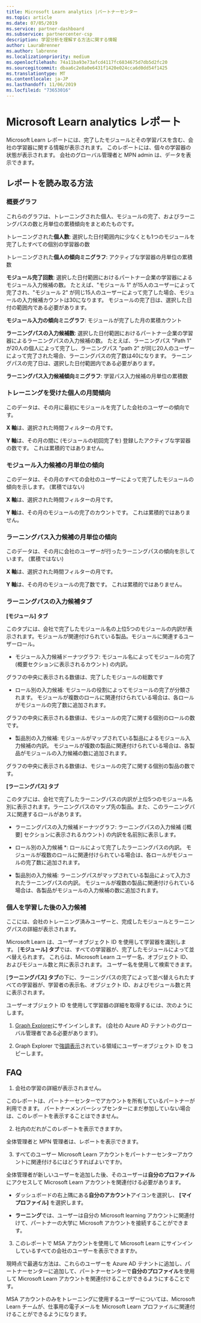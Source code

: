 ```yaml
---
title: Microsoft Learn analytics |パートナーセンター
ms.topic: article
ms.date: 07/05/2019
ms.service: partner-dashboard
ms.subservice: partnercenter-csp
description: 学習分析を理解する方法に関する情報
author: LauraBrenner
ms.author: labrenne
ms.localizationpriority: medium
ms.openlocfilehash: 74a11ba93e73afcd4117fc6834675d7db5d2fc20
ms.sourcegitcommit: dbaa6c2e8a0e6431f1420e024cca6d0dd54f1425
ms.translationtype: MT
ms.contentlocale: ja-JP
ms.lasthandoff: 11/06/2019
ms.locfileid: "73653016"
---
```

# <a name="microsoft-learn-analytics-report"></a>Microsoft Learn analytics レポート

Microsoft Learn レポートには、完了したモジュールとその学習パスを含む、会社の学習器に関する情報が表示されます。 このレポートには、個々の学習器の状態が表示されます。 会社のグローバル管理者と MPN admin は、データを表示できます。

## <a name="how-to-read-the-report"></a>レポートを読み取る方法

### <a name="summary-charts"></a>概要グラフ

これらのグラフは、トレーニングされた個人、モジュールの完了、およびラーニングパスの数と月単位の累積傾向をまとめたものです。


トレーニングされた**個人数**: 選択した日付範囲内に少なくとも1つのモジュールを完了したすべての個別の学習器の数 

トレーニングされた**個人の傾向ミニグラフ**: アクティブな学習器の月単位の累積数 

**モジュール完了回数**: 選択した日付範囲におけるパートナー企業の学習器によるモジュール入力候補の数。
たとえば、"モジュール 1" が15人のユーザーによって完了され、"モジュール 2" が同じ15人のユーザーによって完了した場合、モジュールの入力候補カウントは30になります。 モジュールの完了日は、選択した日付の範囲内である必要があります。

**モジュール入力の傾向ミニグラフ**: モジュールが完了した月の累積カウント 

**ラーニングパスの入力候補数**: 選択した日付範囲におけるパートナー企業の学習器によるラーニングパスの入力候補の数。
たとえば、ラーニングパス "Path 1" が20人の個人によって完了し、ラーニングパス "path 2" が同じ20人のユーザーによって完了された場合、ラーニングパスの完了数は40になります。 ラーニングパスの完了日は、選択した日付範囲内である必要があります。

**ラーニングパス入力候補傾向ミニグラフ**: 学習パス入力候補の月単位の累積数 

### <a name="trained-individuals-monthly-trend"></a>トレーニングを受けた個人の月間傾向

このデータは、その月に最初にモジュールを完了した会社のユーザーの傾向です。 

**X 軸**は、選択された時間フィルターの月です。 

**Y 軸**は、その月の間に (モジュールの初回完了を) 登録したアクティブな学習器の数です。 これは累積的ではありません。

### <a name="module-completions-monthly-trend"></a>モジュール入力候補の月単位の傾向

このデータは、その月のすべての会社のユーザーによって完了したモジュールの傾向を示します。 (累積ではない) 

**X 軸**は、選択された時間フィルターの月です。 

**Y 軸**は、その月のモジュールの完了のカウントです。 これは累積的ではありません。

### <a name="learning-path-completions-monthly-trend"></a>ラーニングパス入力候補の月単位の傾向

このデータは、その月に会社のユーザーが行ったラーニングパスの傾向を示しています。 (累積ではない) 

**X 軸**は、選択された時間フィルターの月です。 

**Y 軸**は、その月のモジュールの完了数です。 これは累積的ではありません。

### <a name="learning-path-completion-tabs"></a>ラーニングパスの入力候補タブ 

**[モジュール] タブ**

このタブには、会社で完了したモジュール名の上位5つのモジュールの内訳が表示されます。モジュールが関連付けられている製品。モジュールに関連するユーザーロール。  

- モジュール入力候補ドーナツグラフ: モジュール名によってモジュールの完了 (概要セクションに表示されるカウント) の内訳。

グラフの中央に表示される数値は、完了したモジュールの総数です

- ロール別の入力候補: モジュールの役割によってモジュールの完了が分類されます。 モジュールが複数のロールに関連付けられている場合は、各ロールがモジュールの完了数に追加されます。

グラフの中央に表示される数値は、モジュールの完了に関する個別のロールの数です。 

- 製品別の入力候補: モジュールがマップされている製品によるモジュール入力候補の内訳。 モジュールが複数の製品に関連付けられている場合は、各製品がモジュールの入力候補の数に追加されます。    

グラフの中央に表示される数値は、モジュールの完了に関する個別の製品の数です。  

**[ラーニングパス] タブ**   

このタブには、会社で完了したラーニングパスの内訳が上位5つのモジュール名別に表示されます。ラーニングパスのマップ先の製品。また、このラーニングパスに関連するロールがあります。  

- ラーニングパスの入力候補ドーナツグラフ: ラーニングパスの入力候補 ([概要] セクションに表示されるカウント) の内訳を名前別に表示します。

- ロール別の入力候補 *: ロールによって完了したラーニングパスの内訳。 モジュールが複数のロールに関連付けられている場合は、各ロールがモジュールの完了数に追加されます。

- 製品別の入力候補: ラーニングパスがマップされている製品によって入力されたラーニングパスの内訳。 モジュールが複数の製品に関連付けられている場合は、各製品がモジュールの入力候補の数に追加されます。

### <a name="completions-by-learning-individuals"></a>個人を学習した後の入力候補

ここには、会社のトレーニング済みユーザーと、完成したモジュールとラーニングパスの詳細が表示されます。

Microsoft Learn は、ユーザーオブジェクト ID を使用して学習器を識別します。 [**モジュール] タブ**では、すべての学習器が、完了したモジュールによって並べ替えられます。 これらは、Microsoft Learn ユーザー名、オブジェクト ID、およびモジュール数と共に表示されます。 ユーザー名を使用して検索できます。 

[**ラーニングパス] タブ**の下に、ラーニングパスの完了によって並べ替えられたすべての学習器が、学習者の表示名、オブジェクト ID、およびモジュール数と共に表示されます。

ユーザーオブジェクト ID を使用して学習器の詳細を取得するには、次のようにします。 

1. [Graph Explorer](https://developer.microsoft.com/graph/graph-explorer )にサインインします。 (会社の Azure AD テナントのグローバル管理者である必要があります)。

2. Graph Explorer で[強調表示](https://graph.microsoft.com/v1.0/users/a9633ad7-c8dc-4587-b119-0bc286b0711f)されている領域にユーザーオブジェクト ID をコピーします。 

## <a name="faq"></a>FAQ

1. 会社の学習の詳細が表示されません。

このレポートは、パートナーセンターでアカウントを所有しているパートナーが利用できます。 パートナーメンバーシップセンターにまだ参加していない場合は、このレポートを表示することはできません。

2.  社内のだれがこのレポートを表示できますか。 

全体管理者と MPN 管理者は、レポートを表示できます。

3. すべてのユーザー Microsoft Learn アカウントをパートナーセンターアカウントに関連付けるにはどうすればよいですか。

全体管理者が新しいユーザーを追加した後、そのユーザーは**自分のプロファイル**にアクセスして Microsoft Learn アカウントを関連付ける必要があります。

- ダッシュボードの右上隅にある**自分のアカウント**アイコンを選択し、 **[マイプロファイル]** を選択します。 

-  **ラーニング**では、ユーザーは自分の Microsoft learning アカウントに関連付けて、パートナーの大学に Microsoft アカウントを接続することができます。

3. このレポートで MSA アカウントを使用して Microsoft Learn にサインインしているすべての会社のユーザーを表示できますか。

現時点で最適な方法は、これらのユーザーを Azure AD テナントに追加し、パートナーセンターに追加して、パートナーセンターで**自分のプロファイル**を使用して Microsoft Learn アカウントを関連付けることができるようにすることです。 

MSA アカウントのみをトレーニングに使用するユーザーについては、Microsoft Learn チームが、仕事用の電子メールを Microsoft Learn プロファイルに関連付けることができるようになります。 

